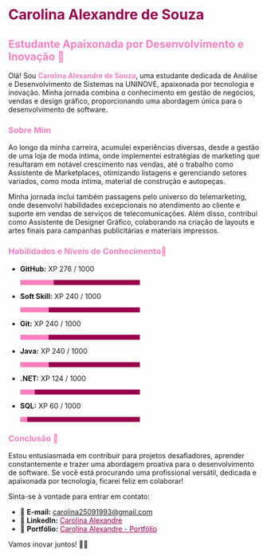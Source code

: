 # <span style="color: #99004d;">Carolina Alexandre de Souza</span>

## <span style="color: #ff80bf;">Estudante Apaixonada por Desenvolvimento e Inovação 💖</span>

Olá! Sou <span style="color: #ff80bf;">**Carolina Alexandre de Souza**</span>, uma estudante dedicada de Análise e Desenvolvimento de Sistemas na UNINOVE, apaixonada por tecnologia e inovação. Minha jornada combina o conhecimento em gestão de negócios, vendas e design gráfico, proporcionando uma abordagem única para o desenvolvimento de software.

### <span style="color: #ff80bf;">Sobre Mim</span>
Ao longo da minha carreira, acumulei experiências diversas, desde a gestão de uma loja de moda íntima, onde implementei estratégias de marketing que resultaram em notável crescimento nas vendas, até o trabalho como Assistente de Marketplaces, otimizando listagens e gerenciando setores variados, como moda íntima, material de construção e autopeças.

Minha jornada inclui também passagens pelo universo do telemarketing, onde desenvolvi habilidades excepcionais no atendimento ao cliente e suporte em vendas de serviços de telecomunicações. Além disso, contribuí como Assistente de Designer Gráfico, colaborando na criação de layouts e artes finais para campanhas publicitárias e materiais impressos.

### <span style="color: #ff80bf;">Habilidades e Níveis de Conhecimento💖</span>

- **GitHub:** XP 276 / 1000
  <div style="height: 10px; background-color: #99004d; width: 50%;">
    <div style="height: 100%; width: 28%; background-color: #ff80bf;"></div>
  </div>
  
- **Soft Skill:** XP 240 / 1000
  <div style="height: 10px; background-color: #99004d; width: 50%;">
    <div style="height: 100%; width: 24%; background-color: #ff80bf;"></div>
  </div>

- **Git:** XP 240 / 1000
  <div style="height: 10px; background-color: #99004d; width: 50%;">
    <div style="height: 100%; width: 24%; background-color: #ff80bf;"></div>
  </div>

- **Java:** XP 240 / 1000
  <div style="height: 10px; background-color: #99004d; width: 50%;">
    <div style="height: 100%; width: 24%; background-color: #ff80bf;"></div>
  </div>

- **.NET:** XP 124 / 1000
  <div style="height: 10px; background-color: #99004d; width: 50%;">
    <div style="height: 100%; width: 12%; background-color: #ff80bf;"></div>
  </div>

- **SQL:** XP 60 / 1000
  <div style="height: 10px; background-color: #99004d; width: 50%;">
    <div style="height: 100%; width: 6%; background-color: #ff80bf;"></div>
  </div>

### <span style="color: #ff80bf;">Conclusão 💖</span>
Estou entusiasmada em contribuir para projetos desafiadores, aprender constantemente e trazer uma abordagem proativa para o desenvolvimento de software. Se você está procurando uma profissional versátil, dedicada e apaixonada por tecnologia, ficarei feliz em colaborar!

Sinta-se à vontade para entrar em contato:

- 📧 **E-mail:** <a href="mailto:carolina25091993@gmail.com" style="color: #99004d;">carolina25091993@gmail.com</a>
- 📱 **LinkedIn:** <a href="https://www.linkedin.com/in/carolina-alexandre-5622a9177/" style="color: #99004d;">Carolina Alexandre</a>
- 📍 **Portfólio:** <a href="https://carol-alexandre.github.io/Portifolio/" style="color: #99004d;">Carolina Alexandre - Portfólio</a>

Vamos inovar juntos! 🚀✨